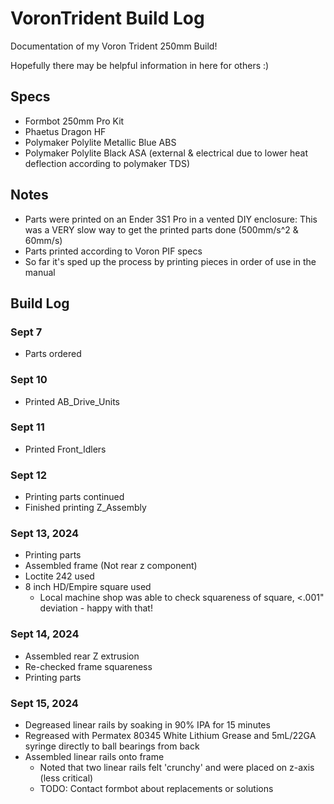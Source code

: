 # VoronTrident Build Log
Documentation of my Voron Trident 250mm Build!

Hopefully there may be helpful information in here for others :) 



## Specs
- Formbot 250mm Pro Kit
- Phaetus Dragon HF
- Polymaker Polylite Metallic Blue ABS
- Polymaker Polylite Black ASA (external & electrical due to lower heat deflection according to polymaker TDS)

## Notes
- Parts were printed on an Ender 3S1 Pro in a vented DIY enclosure: This was a VERY slow way to get the printed parts done (500mm/s^2 & 60mm/s)
- Parts printed according to Voron PIF specs
- So far it's sped up the process by printing pieces in order of use in the manual 

## Build Log

### Sept 7
- Parts ordered

### Sept 10
- Printed AB_Drive_Units

### Sept 11
- Printed Front_Idlers

### Sept 12
- Printing parts continued
- Finished printing Z_Assembly

### Sept 13, 2024
- Printing parts
- Assembled frame (Not rear z component)
- Loctite 242 used
- 8 inch HD/Empire square used
    - Local machine shop was able to check squareness of square, <.001" deviation - happy with that!

### Sept 14, 2024
- Assembled rear Z extrusion
- Re-checked frame squareness
- Printing parts

### Sept 15, 2024
- Degreased linear rails by soaking in 90% IPA for 15 minutes
- Regreased with Permatex 80345 White Lithium Grease and 5mL/22GA syringe directly to ball bearings from back
- Assembled linear rails onto frame
  - Noted that two linear rails felt 'crunchy' and were placed on z-axis (less critical)
  - TODO: Contact formbot about replacements or solutions
